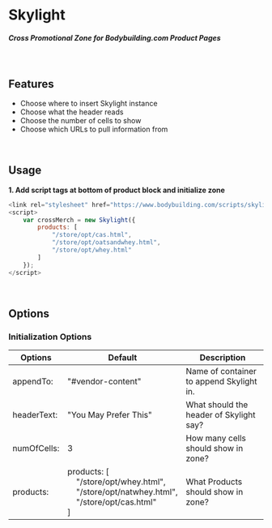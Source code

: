 # Skylight

##### Cross Promotional Zone for Bodybuilding.com Product Pages

</br>

## Features

* Choose where to insert Skylight instance
* Choose what the header reads
* Choose the number of cells to show
* Choose which URLs to pull information from

<br />

## Usage
**1. Add script tags at bottom of product block and initialize zone**

```javascript
<link rel="stylesheet" href="https://www.bodybuilding.com/scripts/skylight.min.js" />
<script>
    var crossMerch = new Skylight({
        products: [
            "/store/opt/cas.html",
            "/store/opt/oatsandwhey.html",
            "/store/opt/whey.html"
        ]
    });
</script>
```
<br />

## Options


### Initialization Options

Options | Default | Description
------------ | ------------- | -------------
appendTo: | "#vendor-content" | Name of container to append Skylight in.
headerText: | "You May Prefer This" | What should the header of Skylight say?
numOfCells: | 3 | How many cells should show in zone?
products: | products: [<br>&nbsp;&nbsp;&nbsp;&nbsp;"/store/opt/whey.html",<br>&nbsp;&nbsp;&nbsp;&nbsp;"/store/opt/natwhey.html",<br>&nbsp;&nbsp;&nbsp;&nbsp;"/store/opt/cas.html"</br>] | What Products should show in zone?

